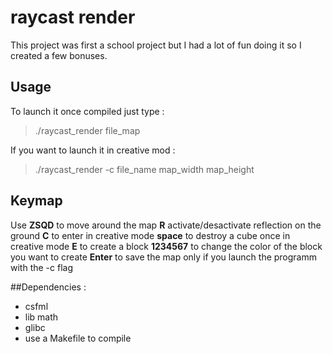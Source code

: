 raycast render
==

This project was first a school project but I had a lot of fun doing it so I created a few bonuses.


## Usage
To launch it once compiled just type :
> ./raycast_render file_map

If you want to launch it in creative mod :
> ./raycast_render -c file_name map_width map_height

## Keymap

Use **ZSQD** to move around the map
**R** activate/desactivate reflection on the ground
**C** to enter in creative mode
**space** to destroy a cube once in creative mode
**E** to create a block
**1234567** to change the color of the block you want to create
**Enter** to save the map only if you launch the programm with the -c flag

##Dependencies :
+ csfml
+ lib math
+ glibc
+ use a Makefile to compile
